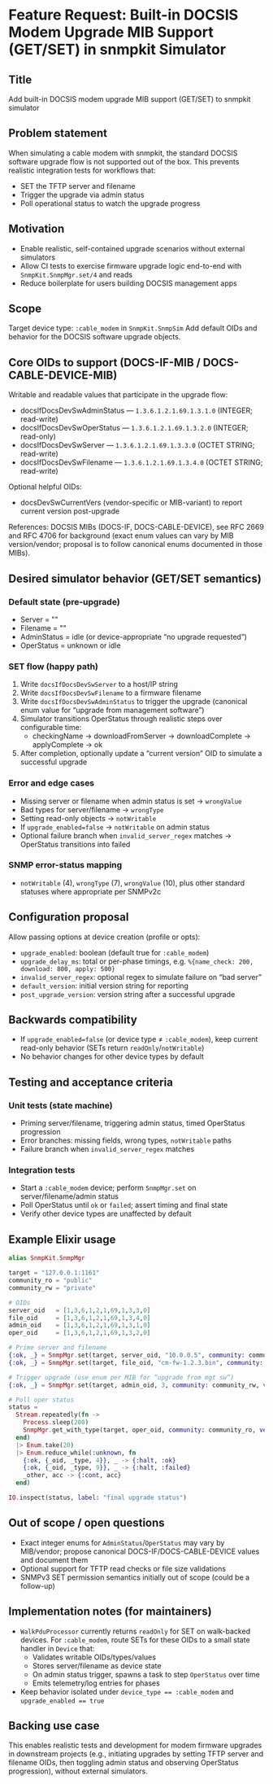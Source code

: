 # Feature Request: Built-in DOCSIS Modem Upgrade MIB Support (GET/SET) in snmpkit Simulator

## Title
Add built-in DOCSIS modem upgrade MIB support (GET/SET) to snmpkit simulator

## Problem statement
When simulating a cable modem with snmpkit, the standard DOCSIS software upgrade flow is not supported out of the box. This prevents realistic integration tests for workflows that:
- SET the TFTP server and filename
- Trigger the upgrade via admin status
- Poll operational status to watch the upgrade progress

## Motivation
- Enable realistic, self-contained upgrade scenarios without external simulators
- Allow CI tests to exercise firmware upgrade logic end-to-end with `SnmpKit.SnmpMgr.set/4` and reads
- Reduce boilerplate for users building DOCSIS management apps

## Scope
Target device type: `:cable_modem` in `SnmpKit.SnmpSim`
Add default OIDs and behavior for the DOCSIS software upgrade objects.

## Core OIDs to support (DOCS-IF-MIB / DOCS-CABLE-DEVICE-MIB)
Writable and readable values that participate in the upgrade flow:
- docsIfDocsDevSwAdminStatus — `1.3.6.1.2.1.69.1.3.1.0` (INTEGER; read-write)
- docsIfDocsDevSwOperStatus — `1.3.6.1.2.1.69.1.3.2.0` (INTEGER; read-only)
- docsIfDocsDevSwServer — `1.3.6.1.2.1.69.1.3.3.0` (OCTET STRING; read-write)
- docsIfDocsDevSwFilename — `1.3.6.1.2.1.69.1.3.4.0` (OCTET STRING; read-write)

Optional helpful OIDs:
- docsDevSwCurrentVers (vendor-specific or MIB-variant) to report current version post-upgrade

References: DOCSIS MIBs (DOCS-IF, DOCS-CABLE-DEVICE), see RFC 2669 and RFC 4706 for background (exact enum values can vary by MIB version/vendor; proposal is to follow canonical enums documented in those MIBs).

## Desired simulator behavior (GET/SET semantics)
### Default state (pre-upgrade)
- Server = ""
- Filename = ""
- AdminStatus = idle (or device-appropriate “no upgrade requested”)
- OperStatus = unknown or idle

### SET flow (happy path)
1. Write `docsIfDocsDevSwServer` to a host/IP string
2. Write `docsIfDocsDevSwFilename` to a firmware filename
3. Write `docsIfDocsDevSwAdminStatus` to trigger the upgrade (canonical enum value for “upgrade from management software”)
4. Simulator transitions OperStatus through realistic steps over configurable time:
   - checkingName → downloadFromServer → downloadComplete → applyComplete → ok
5. After completion, optionally update a “current version” OID to simulate a successful upgrade

### Error and edge cases
- Missing server or filename when admin status is set → `wrongValue`
- Bad types for server/filename → `wrongType`
- Setting read-only objects → `notWritable`
- If `upgrade_enabled=false` → `notWritable` on admin status
- Optional failure branch when `invalid_server_regex` matches → OperStatus transitions into failed

### SNMP error-status mapping
- `notWritable` (4), `wrongType` (7), `wrongValue` (10), plus other standard statuses where appropriate per SNMPv2c

## Configuration proposal
Allow passing options at device creation (profile or opts):
- `upgrade_enabled`: boolean (default true for `:cable_modem`)
- `upgrade_delay_ms`: total or per-phase timings, e.g. `%{name_check: 200, download: 800, apply: 500}`
- `invalid_server_regex`: optional regex to simulate failure on “bad server”
- `default_version`: initial version string for reporting
- `post_upgrade_version`: version string after a successful upgrade

## Backwards compatibility
- If `upgrade_enabled=false` (or device type ≠ `:cable_modem`), keep current read-only behavior (SETs return `readOnly`/`notWritable`)
- No behavior changes for other device types by default

## Testing and acceptance criteria
### Unit tests (state machine)
- Priming server/filename, triggering admin status, timed OperStatus progression
- Error branches: missing fields, wrong types, `notWritable` paths
- Failure branch when `invalid_server_regex` matches

### Integration tests
- Start a `:cable_modem` device; perform `SnmpMgr.set` on server/filename/admin status
- Poll OperStatus until `ok` or `failed`; assert timing and final state
- Verify other device types are unaffected by default

## Example Elixir usage
```elixir
alias SnmpKit.SnmpMgr

target = "127.0.0.1:1161"
community_ro = "public"
community_rw = "private"

# OIDs
server_oid   = [1,3,6,1,2,1,69,1,3,3,0]
file_oid     = [1,3,6,1,2,1,69,1,3,4,0]
admin_oid    = [1,3,6,1,2,1,69,1,3,1,0]
oper_oid     = [1,3,6,1,2,1,69,1,3,2,0]

# Prime server and filename
{:ok, _} = SnmpMgr.set(target, server_oid, "10.0.0.5", community: community_rw, version: :v2c)
{:ok, _} = SnmpMgr.set(target, file_oid, "cm-fw-1.2.3.bin", community: community_rw, version: :v2c)

# Trigger upgrade (use enum per MIB for “upgrade from mgt sw”)
{:ok, _} = SnmpMgr.set(target, admin_oid, 3, community: community_rw, version: :v2c)

# Poll oper status
status =
  Stream.repeatedly(fn ->
    Process.sleep(200)
    SnmpMgr.get_with_type(target, oper_oid, community: community_ro, version: :v2c)
  end)
  |> Enum.take(20)
  |> Enum.reduce_while(:unknown, fn
    {:ok, {_oid, _type, 4}}, _ -> {:halt, :ok}
    {:ok, {_oid, _type, 9}}, _ -> {:halt, :failed}
    _other, acc -> {:cont, acc}
  end)

IO.inspect(status, label: "final upgrade status")
```

## Out of scope / open questions
- Exact integer enums for `AdminStatus`/`OperStatus` may vary by MIB/vendor; propose canonical DOCS-IF/DOCS-CABLE-DEVICE values and document them
- Optional support for TFTP read checks or file size validations
- SNMPv3 SET permission semantics initially out of scope (could be a follow-up)

## Implementation notes (for maintainers)
- `WalkPduProcessor` currently returns `readOnly` for SET on walk-backed devices. For `:cable_modem`, route SETs for these OIDs to a small state handler in `Device` that:
  - Validates writable OIDs/types/values
  - Stores server/filename as device state
  - On admin status trigger, spawns a task to step `OperStatus` over time
  - Emits telemetry/log entries for phases
- Keep behavior isolated under `device_type == :cable_modem` and `upgrade_enabled == true`

## Backing use case
This enables realistic tests and development for modem firmware upgrades in downstream projects (e.g., initiating upgrades by setting TFTP server and filename OIDs, then toggling admin status and observing OperStatus progression), without external simulators.


